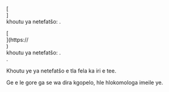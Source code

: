 [<br host>]<br action>khoutu ya netefatšo: .<br code>

[<br host>](https://<br host>)<br action>khoutu ya netefatšo: .<br code>.

Khoutu ye ya netefatšo e tla fela ka iri e tee.

Ge e le gore ga se wa dira kgopelo, hle hlokomologa imeile ye.